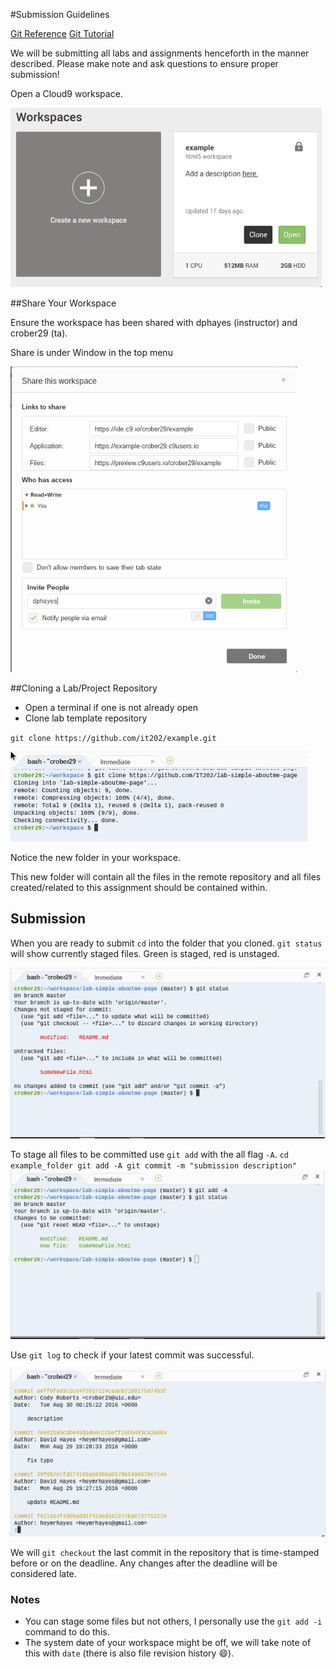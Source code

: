 #Submission Guidelines

[Git Reference](https://learnxinyminutes.com/docs/git/)
[Git Tutorial](https://try.github.io/levels/1/challenges/1)

We will be submitting all labs and assignments henceforth
in the manner described.  Please make note and ask
questions to ensure proper submission!

Open a Cloud9 workspace.

![workspace](workspace.png "Workspace")

##Share Your Workspace

Ensure the workspace has been shared with
dphayes (instructor) and crober29 (ta).

Share is under Window in the top menu

![share](share.png "Share")

##Cloning a Lab/Project Repository

* Open a terminal if one is not already open
* Clone lab template repository

`git clone https://github.com/it202/example.git`

![clone](clone.png "Clone")

Notice the new folder in your workspace.

This new folder will contain all the files in the
remote repository and all files created/related to this
assignment should be contained within.

## Submission

When you are ready to submit `cd` into the folder
that you cloned. `git status` will show currently
staged files. Green is staged, red is unstaged.

![status](status.png "Status")

To stage all files to be committed
use `git add` with the all flag `-A`.
``
cd example_folder
git add -A
git commit -m "submission description"
``
![Add Status](addstatus.png "Add")

Use `git log` to check if your latest commit was successful.

![Log](log.png "Log")

We will `git checkout` the last commit in the repository
that is time-stamped before or on the deadline. Any changes
after the deadline will be considered late.

### Notes

* You can stage some files but not others, I personally use
the `git add -i` command to do this.
* The system date of your workspace might be off, we will take note
of this with `date` (there is also file revision history :smile:).
